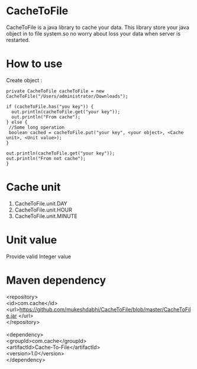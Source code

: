 # CacheToFile
CacheToFile is a java library to cache your data.
This library store your java object in to file system.so no worry about loss your data when server is restarted.  
# How to use
Create object :

    private CacheToFile cacheToFile = new CacheToFile("/Users/administrator/Downloads");
    
    if (cacheToFile.has("you key")) {
      out.println(cacheToFile.get("your key"));
      out.println("From cache");
    } else {
     //Some long operation 
     boolean cached = cacheToFile.put("your key", <your object>, <Cache unit>, <Unit value>);
    }
     
    out.println(cacheToFile.get("your key"));
    out.println("From not cache");
    }
# Cache unit
 1. CacheToFile.unit.DAY
 2. CacheToFile.unit.HOUR
 3. CacheToFile.unit.MINUTE
 
 # Unit value
 Provide valid Integer value

# Maven dependency
&lt;repository&gt; <br/>
    &lt;id&gt;com.cache&lt;/id&gt;<br/>
    &lt;url&gt;https://github.com/mukeshdabhi/CacheToFile/blob/master/CacheToFile.jar &lt;/url&gt;<br/>
&lt;/repository&gt;<br/>
<br/>
&lt;dependency&gt;<br/>
    &lt;groupId&gt;com.cache&lt;/groupId&gt;<br/>
    &lt;artifactId&gt;Cache-To-File&lt;/artifactId&gt;<br/>
    &lt;version&gt;1.0&lt;/version&gt;<br/>
&lt;/dependency&gt;
